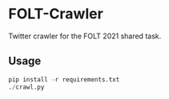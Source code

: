 # FOLT-Crawler
Twitter crawler for the FOLT 2021 shared task.

## Usage
```python
pip install -r requirements.txt
./crawl.py
```
